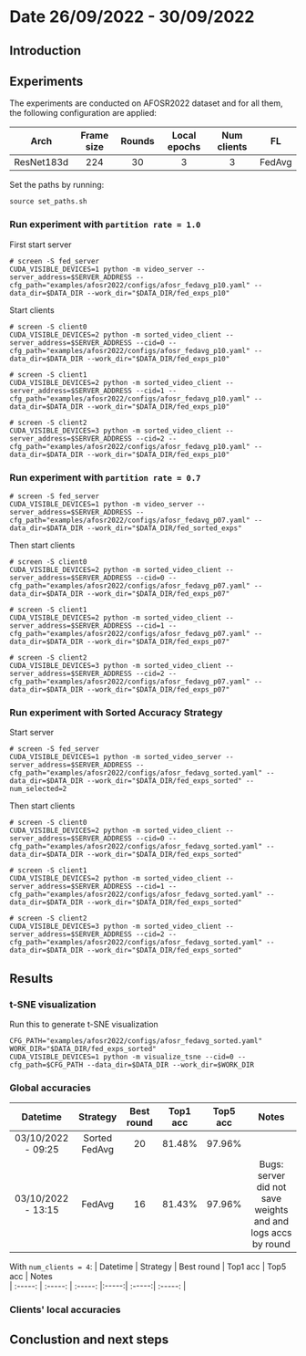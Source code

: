 # Date 26/09/2022 - 30/09/2022
## **Introduction**

## **Experiments**
The experiments are conducted on AFOSR2022 dataset and for all them, the following configuration are applied:

| Arch        | Frame size           | Rounds  | Local epochs| Num clients| FL |
| :-----: |:-----:| :-----:|:----:|:-----:|:-----:|
| ResNet183d | 224 | 30 | 3 | 3 | FedAvg

Set the paths by running:
```shell
source set_paths.sh
```
### **Run experiment with `partition rate = 1.0`**
First start server 
```shell
# screen -S fed_server
CUDA_VISIBLE_DEVICES=1 python -m video_server --server_address=$SERVER_ADDRESS --cfg_path="examples/afosr2022/configs/afosr_fedavg_p10.yaml" --data_dir=$DATA_DIR --work_dir="$DATA_DIR/fed_exps_p10"
```
Start clients
```shell
# screen -S client0
CUDA_VISIBLE_DEVICES=2 python -m sorted_video_client --server_address=$SERVER_ADDRESS --cid=0 --cfg_path="examples/afosr2022/configs/afosr_fedavg_p10.yaml" --data_dir=$DATA_DIR --work_dir="$DATA_DIR/fed_exps_p10"

# screen -S client1
CUDA_VISIBLE_DEVICES=2 python -m sorted_video_client --server_address=$SERVER_ADDRESS --cid=1 --cfg_path="examples/afosr2022/configs/afosr_fedavg_p10.yaml" --data_dir=$DATA_DIR --work_dir="$DATA_DIR/fed_exps_p10"

# screen -S client2
CUDA_VISIBLE_DEVICES=3 python -m sorted_video_client --server_address=$SERVER_ADDRESS --cid=2 --cfg_path="examples/afosr2022/configs/afosr_fedavg_p10.yaml" --data_dir=$DATA_DIR --work_dir="$DATA_DIR/fed_exps_p10"
```
### **Run experiment with `partition rate = 0.7`**
```shell
# screen -S fed_server
CUDA_VISIBLE_DEVICES=1 python -m video_server --server_address=$SERVER_ADDRESS --cfg_path="examples/afosr2022/configs/afosr_fedavg_p07.yaml" --data_dir=$DATA_DIR --work_dir="$DATA_DIR/fed_sorted_exps"
```
Then start clients
```shell
# screen -S client0
CUDA_VISIBLE_DEVICES=2 python -m sorted_video_client --server_address=$SERVER_ADDRESS --cid=0 --cfg_path="examples/afosr2022/configs/afosr_fedavg_p07.yaml" --data_dir=$DATA_DIR --work_dir="$DATA_DIR/fed_exps_p07"

# screen -S client1
CUDA_VISIBLE_DEVICES=2 python -m sorted_video_client --server_address=$SERVER_ADDRESS --cid=1 --cfg_path="examples/afosr2022/configs/afosr_fedavg_p07.yaml" --data_dir=$DATA_DIR --work_dir="$DATA_DIR/fed_exps_p07"

# screen -S client2
CUDA_VISIBLE_DEVICES=3 python -m sorted_video_client --server_address=$SERVER_ADDRESS --cid=2 --cfg_path="examples/afosr2022/configs/afosr_fedavg_p07.yaml" --data_dir=$DATA_DIR --work_dir="$DATA_DIR/fed_exps_p07"
```
### **Run experiment with Sorted Accuracy Strategy**
Start server
```shell
# screen -S fed_server
CUDA_VISIBLE_DEVICES=1 python -m sorted_video_server --server_address=$SERVER_ADDRESS --cfg_path="examples/afosr2022/configs/afosr_fedavg_sorted.yaml" --data_dir=$DATA_DIR --work_dir="$DATA_DIR/fed_exps_sorted" --num_selected=2
```
Then start clients
```shell
# screen -S client0
CUDA_VISIBLE_DEVICES=2 python -m sorted_video_client --server_address=$SERVER_ADDRESS --cid=0 --cfg_path="examples/afosr2022/configs/afosr_fedavg_sorted.yaml" --data_dir=$DATA_DIR --work_dir="$DATA_DIR/fed_exps_sorted"

# screen -S client1
CUDA_VISIBLE_DEVICES=2 python -m sorted_video_client --server_address=$SERVER_ADDRESS --cid=1 --cfg_path="examples/afosr2022/configs/afosr_fedavg_sorted.yaml" --data_dir=$DATA_DIR --work_dir="$DATA_DIR/fed_exps_sorted"

# screen -S client2
CUDA_VISIBLE_DEVICES=3 python -m sorted_video_client --server_address=$SERVER_ADDRESS --cid=2 --cfg_path="examples/afosr2022/configs/afosr_fedavg_sorted.yaml" --data_dir=$DATA_DIR --work_dir="$DATA_DIR/fed_exps_sorted"
```
## **Results**
### **t-SNE visualization**
Run this to generate t-SNE visualization
```shell
CFG_PATH="examples/afosr2022/configs/afosr_fedavg_sorted.yaml"
WORK_DIR="$DATA_DIR/fed_exps_sorted"
CUDA_VISIBLE_DEVICES=1 python -m visualize_tsne --cid=0 --cfg_path=$CFG_PATH --data_dir=$DATA_DIR --work_dir=$WORK_DIR
```

### **Global accuracies**
| Datetime | Strategy | Best round | Top1 acc | Top5 acc | Notes  
| :-----: | :-----: | :-----: |:-----:| :-----:| :-----: |
| 03/10/2022 - 09:25 | Sorted FedAvg | 20 | 81.48% | 97.96% |
| 03/10/2022 - 13:15 | FedAvg | 16 | 81.43% | 97.96% | Bugs: server did not save weights and and logs accs by round

With `num_clients = 4`:
| Datetime | Strategy | Best round | Top1 acc | Top5 acc | Notes  
| :-----: | :-----: | :-----: |:-----:| :-----:| :-----: |
### **Clients' local accuracies**
## **Conclustion and next steps**
